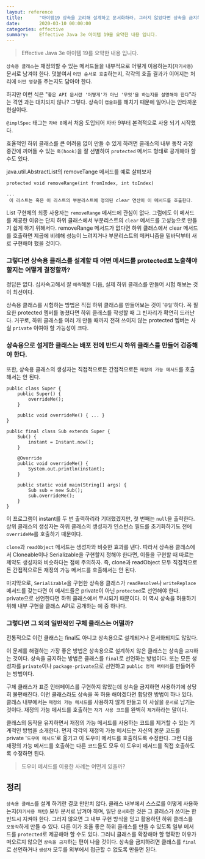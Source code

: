 ```yaml
---
layout: reference
title:      "아이템19 상속을 고려해 설계하고 문서화하라. 그러지 않았다면 상속을 금지하라"
date:       2020-03-10 00:00:00
categories: effective
summary:    Effective Java 3e 아이템 19을 요약한 내용 입니다.
---
```


> Effective Java 3e 아이템 19를 요약한 내용 입니다.

`상속용 클래스`는 재정의할 수 있는 메서드들을 내부적으로 어떻게 이용하는지(`자기사용`) 문서로 남겨야 한다. 덧붙여서 `어떤 순서로 호출`하는지, 각각의 호출 결과가 이어지는 처리에 `어떤 영향`을 주는지도 담아야 한다. 

하지만 이런 식은 "`좋은 API 문서란 '어떻게'가 아닌 '무엇'을 하는지를 설명해야 한다`"라는 격언 과는 대치되지 않나? 그렇다. 상속이 `캡슐화`를 해치기 때문에 일어나는 안타까운 현실이다. 

`@implSpec` 태그는 `자바 8`에서 처음 도입되어 자바 9부터 본격적으로 사용 되기 시작했다. 

효율적인 하위 클래스를 큰 어려움 없이 만들 수 있게 하려면 클래스의 내부 동작 과정 중간에 끼어들 수 있는 `훅(hook)`을 잘 선별하여 `protected` 메서드 형태로 공개해야 할 수도 있다. 

java.util.AbstractList의 removeTange 메서드를 예로 살펴보자

    protected void removeRange(int fromIndex, int toIndex)
    
    ...
     이 리스트는 혹은 이 리스트의 부분리스트에 정의된 clear 연산이 이 메서드를 호출한다. 

List 구현체의 최종 사용자는 `removeRange` 메서드에 관심이 없다. 그럼에도 이 메서드를 제공한 이유는 단지 하위 클래스에서 부분리스트의 `clear` 메서드를 고성능으로 만들기 쉽게 하기 위해서다. removeRange 메서드가 없다면 하위 클래스에서 clear 메서드를 호출하면 제곱에 비례해 성능이 느려지거나 부분리스트의 메커니즘을 밑바닥부터 새로 구현해야 했을 것이다. 

### 그렇다면 상속용 클래스를 설계할 때 어떤 메서드를 protected로 노출해야 할지는 어떻게 결정할까?

정답은 없다. 심사숙고해서 잘 `예측`해본 다음, 실제 하위 클래스를 만들어 시험 해보는 것이 최선이다. 

상속용 클래스를 시험하는 방법은 직접 하위 클래스를 만들어보는 것이 '`유일`'하다. 꼭 필요한 protected 멤버를 놓쳤다면 하위 클래스를 작성할 때 그 빈자리가 확연히 드러난다. 거꾸로, 하위 클래스를 여러 개 만들 때까지 전혀 쓰이지 않는 protected 멤버는 사실 `private` 이여야 할 가능성이 크다. 

### 상속용으로 설계한 클래스는 배포 전에 반드시 하위 클래스를 만들어 검증해야 한다.

또한, 상속용 클래스의 생성자는 직접적으로든 간접적으로든 `재정의 가능 메서드`를 호출해서는 안 된다. 

    public class Super {
    	public Super() {
    		overrideMe();
    	}
    
    	public void overrideMe() { ... }
    }
    
    public final class Sub extends Super {
    	Sub() {
    		instant = Instant.now();
    	}
    
    	@Override
    	public void overrideMe() {
    		System.out.println(instant);
    	}
    
    	public static void main(String[] args) {
    		Sub sub = new Sub();
    		sub.overrideMe();
    	}
    }

이 프로그램이 instant를 두 번 출력하리라 기대했겠지만, 첫 번째는 `null`을 출력한다. 상위 클래스의 생성자는 하위 클래스의 생성자가 인스턴스 필드를 초기화하기도 전에 `overrideMe`를 호출하기 때문이다. 

`clone`과 `readObject` 메서드는 생성자와 비슷한 효과를 낸다. 따라서 상속용 클래스에서 Cloneable이나 Serializable을 구현할지 정해야 한다면, 이들을 구현할 때 따르는 제약도 생성자와 비슷하다는 점에 주의하자. 즉, clone과 readObject 모두 직접적으로든 간접적으로든 재정의 가능 메서드를 호출해서는 안 된다. 

마지막으로, `Serializable`을 구현한 상속용 클래스가 `readResolve`나 `writeReplace` 메서드를 갖는다면 이 메서드들은 private이 아닌 `protected`로 선언해야 한다. private으로 선언한다면 하위 클래스에서 무시되기 때문이다. 이 역시 상속을 허용하기 위해 내부 구현을 클래스 API로 공개하는 예 중 하나다. 

### 그렇다면 그 외의 일반적인 구체 클래스는 어떨까?

전통적으로 이런 클래스는 final도 아니고 상속용으로 설계되거나 문서화되지도 않았다. 

이 문제를 해결하는 가장 좋은 방법은 상속용으로 설계하지 않은 클래스는 상속을 `금지`하는 것이다. 상속을 금지하는 방법은 클래스를 `final`로 선언하는 방법이다. 또는 모든 생성자를 `private`이나 `package-private`으로 선언하고 `public 정적 팩터리`를 만들어주는 방법이다. 

구체 클래스가 표준 인터페이스를 구현하지 않았는데 상속을 금지하면 사용하기에 상당히 불편해진다. 이런 클래스라도 상속을 꼭 허용 해야겠다면 합당한 방법이 하나 있다. 클래스 내부에서는 `재정의 가능 메서드`를 사용하지 않게 만들고 이 사실을 `문서`로 남기는 것이다. 재정의 가능 메서드를 호출하는 `자기 사용 코드`를 완벽히 `제거`하라는 말이다. 

클래스의 동작을 유지하면서 재정의 가능 메서드를 사용하는 코드를 제거할 수 있는 기계적인 방법을 소개한다. 먼저 각각의 재정의 가능 메서드는 자신의 본문 코드를 private '`도우미 메서드`'로 옮기고 이 도우미 메서드를 호출하도록 수정한다. 그런 다음 재정의 가능 메서드를 호출하는 다른 코드들도 모두 이 도우미 메서드를 직접 호출하도록 수정하면 된다. 

> 도우미 메서드를 이용한 사례는 어떤게 있을까?

## 정리

`상속용 클래스`를 설계 하기란 결코 만만치 않다. 클래스 내부에서 스스로를 어떻게 사용하는지(`자기사용 패턴`) 모두 문서로 남겨야 하며, 일단 `문서화`한 것은 그 클래스가 쓰이는 한 반드시 지켜야 한다. 그러지 않으면 그 내부 구현 방식을 믿고 활용하던 하위 클래스를 `오동작`하게 만들 수 있다. 다른 이가 효율 좋은 하위 클래스를 만들 수 있도록 일부 메서드를 `protected`로 제공해야 할 수도 있다. 그러니 클래스를 확장해야 할 명확한 이유가 떠오르지 않으면 `상속을 금지`하는 편이 나을 것이다. 상속을 금지하려면 클래스를 `final`로 선언하거나 `생성자` 모두를 외부에서 접근할 수 없도록 만들면 된다.